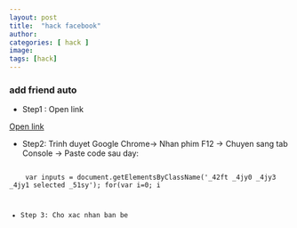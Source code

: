 ```yaml
---
layout: post
title:  "hack facebook"
author: 
categories: [ hack ]
image: 
tags: [hack]
---
```


### add friend auto
- Step1 : Open link
<p>
	<a href="https://www.facebook.com/find-friends/browser/"> Open link</a>
</p>

- Step2: Trinh duyet Google Chrome-> Nhan phim F12 -> Chuyen sang tab Console -> Paste code sau day:

<code>
	var inputs = document.getElementsByClassName('_42ft _4jy0 _4jy3 _4jy1 selected _51sy'); for(var i=0; i<inputs.length;i++) { inputs[i].click(); }
</code>

- Step 3: Cho xac nhan ban be